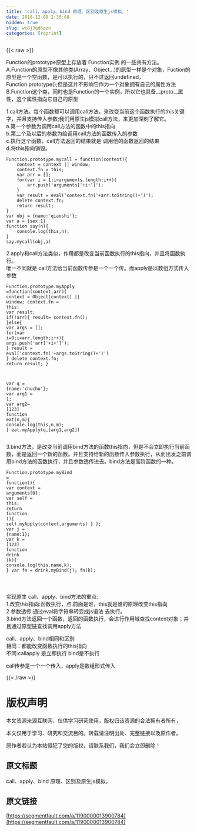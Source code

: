 ```yaml
---
title: 'call、apply、bind 原理、区别及原生js模拟。' 
date: 2018-12-09 2:30:08
hidden: true
slug: wc8j3gd6ozn
categories: [reprint]
---
```


{{< raw >}}

                    
<p>Function的prototype原型上存放着 Function实例 的一些共有方法。<br>A.Function的原型不像其他类(Array、Object...)的原型一样是个对象，Fuction的原型是一个空函数，是可以执行的，只不过返回undefined，Function.prototype();但是这并不影响它作为一个对象拥有自己的属性方法<br>B.Function这个类，同时也是Function的一个实例，所以它也具备__proto__属性，这个属性指向它自己的原型</p>
<p>1.call方法。每个函数都可以调用call方法，来改变当前这个函数执行的this关键字，并且支持传入参数;我们用原生js模拟call方法，来更加深刻了解它。<br>a.第一个参数为调用call方法的函数中的this指向<br>b.第二个及以后的参数为给调用call方法的函数传入的参数<br>c.执行这个函数，call方法返回的结果就是 调用他的函数返回的结果<br>d.将this指向销毁。</p>
<div class="widget-codetool" style="display:none;">
      <div class="widget-codetool--inner">
      <span class="selectCode code-tool" data-toggle="tooltip" data-placement="top" title="" data-original-title="全选"></span>
      <span type="button" class="copyCode code-tool" data-toggle="tooltip" data-placement="top" data-clipboard-text="Function.prototype.mycall = function(context){
    context = context || window;
    context.fn = this;
    var arr = [];
    for(var i = 1;i<arguments.length;i++){
        arr.push('arguments['+i+']');
    }
    var result = eval('context.fn('+arr.toString()+')');
    delete context.fn;
    return result;
}
var obj = {name:'qiaoshi'};
var a = {sex:1}
function say(n){
    console.log(this,n);
}
say.mycall(obj,a)
" title="" data-original-title="复制"></span>
      <span type="button" class="saveToNote code-tool" data-toggle="tooltip" data-placement="top" title="" data-original-title="放进笔记"></span>
      </div>
      </div><pre class="hljs javascript"><code><span class="hljs-built_in">Function</span>.prototype.mycall = <span class="hljs-function"><span class="hljs-keyword">function</span>(<span class="hljs-params">context</span>)</span>{
    context = context || <span class="hljs-built_in">window</span>;
    context.fn = <span class="hljs-keyword">this</span>;
    <span class="hljs-keyword">var</span> arr = [];
    <span class="hljs-keyword">for</span>(<span class="hljs-keyword">var</span> i = <span class="hljs-number">1</span>;i&lt;<span class="hljs-built_in">arguments</span>.length;i++){
        arr.push(<span class="hljs-string">'arguments['</span>+i+<span class="hljs-string">']'</span>);
    }
    <span class="hljs-keyword">var</span> result = <span class="hljs-built_in">eval</span>(<span class="hljs-string">'context.fn('</span>+arr.toString()+<span class="hljs-string">')'</span>);
    <span class="hljs-keyword">delete</span> context.fn;
    <span class="hljs-keyword">return</span> result;
}
<span class="hljs-keyword">var</span> obj = {<span class="hljs-attr">name</span>:<span class="hljs-string">'qiaoshi'</span>};
<span class="hljs-keyword">var</span> a = {<span class="hljs-attr">sex</span>:<span class="hljs-number">1</span>}
<span class="hljs-function"><span class="hljs-keyword">function</span> <span class="hljs-title">say</span>(<span class="hljs-params">n</span>)</span>{
    <span class="hljs-built_in">console</span>.log(<span class="hljs-keyword">this</span>,n);
}
say.mycall(obj,a)
</code></pre>
<p>2.apply和call方法类似，作用都是改变当前函数执行的this指向，并且将函数执行。<br>唯一不同就是 call方法给当前函数传参是一个一个传。而apply是以数组方式传入参数</p>
<div class="widget-codetool" style="display:none;">
      <div class="widget-codetool--inner">
      <span class="selectCode code-tool" data-toggle="tooltip" data-placement="top" title="" data-original-title="全选"></span>
      <span type="button" class="copyCode code-tool" data-toggle="tooltip" data-placement="top" data-clipboard-text="Function.prototype.myApply =function(context,arr){
context = Object(context) || window;
context.fn = this;
var result;
if(!arr){
    result= context.fn();
}else{
    var args = [];
    for(var i=0;i<arr.length;i++){
        args.push('arr['+i+']');
    }
    result = eval('context.fn('+args.toString()+')')
}
delete context.fn;
return result;
}

var q = {name:'chuchu'};
var arg1 = 1;
var arg2= [123]
function eat(n,m){
    console.log(this,n,m);
}
eat.myApply(q,[arg1,arg2])
" title="" data-original-title="复制"></span>
      <span type="button" class="saveToNote code-tool" data-toggle="tooltip" data-placement="top" title="" data-original-title="放进笔记"></span>
      </div>
      </div><pre class="hljs javascript"><code><span class="hljs-built_in">Function</span>.prototype.myApply =<span class="hljs-function"><span class="hljs-keyword">function</span>(<span class="hljs-params">context,arr</span>)</span>{
context = <span class="hljs-built_in">Object</span>(context) || <span class="hljs-built_in">window</span>;
context.fn = <span class="hljs-keyword">this</span>;
<span class="hljs-keyword">var</span> result;
<span class="hljs-keyword">if</span>(!arr){
    result= context.fn();
}<span class="hljs-keyword">else</span>{
    <span class="hljs-keyword">var</span> args = [];
    <span class="hljs-keyword">for</span>(<span class="hljs-keyword">var</span> i=<span class="hljs-number">0</span>;i&lt;arr.length;i++){
        args.push(<span class="hljs-string">'arr['</span>+i+<span class="hljs-string">']'</span>);
    }
    result = <span class="hljs-built_in">eval</span>(<span class="hljs-string">'context.fn('</span>+args.toString()+<span class="hljs-string">')'</span>)
}
<span class="hljs-keyword">delete</span> context.fn;
<span class="hljs-keyword">return</span> result;
}

<span class="hljs-keyword">var</span> q = {<span class="hljs-attr">name</span>:<span class="hljs-string">'chuchu'</span>};
<span class="hljs-keyword">var</span> arg1 = <span class="hljs-number">1</span>;
<span class="hljs-keyword">var</span> arg2= [<span class="hljs-number">123</span>]
<span class="hljs-function"><span class="hljs-keyword">function</span> <span class="hljs-title">eat</span>(<span class="hljs-params">n,m</span>)</span>{
    <span class="hljs-built_in">console</span>.log(<span class="hljs-keyword">this</span>,n,m);
}
eat.myApply(q,[arg1,arg2])
</code></pre>
<p>3.bind方法，是改变当前调用bind方法的函数this指向，但是不会立即执行当前函数，而是返回一个新的函数。并且支持给新的函数传入参数执行，从而出发之前调用bind方法的函数执行，并且参数透传进去。bind方法是高阶函数的一种。</p>
<div class="widget-codetool" style="display:none;">
      <div class="widget-codetool--inner">
      <span class="selectCode code-tool" data-toggle="tooltip" data-placement="top" title="" data-original-title="全选"></span>
      <span type="button" class="copyCode code-tool" data-toggle="tooltip" data-placement="top" data-clipboard-text="Function.prototype.myBind = function(){
var context = arguments[0];
var self = this;
return function (){
    self.myApply(context,arguments)
}
};
var j = {name:1};
var k = [123]
function drink (k){
    console.log(this.name,k);
}
var fn = drink.myBind(j);
fn(k);

" title="" data-original-title="复制"></span>
      <span type="button" class="saveToNote code-tool" data-toggle="tooltip" data-placement="top" title="" data-original-title="放进笔记"></span>
      </div>
      </div><pre class="hljs javascript"><code><span class="hljs-built_in">Function</span>.prototype.myBind = <span class="hljs-function"><span class="hljs-keyword">function</span>(<span class="hljs-params"></span>)</span>{
<span class="hljs-keyword">var</span> context = <span class="hljs-built_in">arguments</span>[<span class="hljs-number">0</span>];
<span class="hljs-keyword">var</span> self = <span class="hljs-keyword">this</span>;
<span class="hljs-keyword">return</span> <span class="hljs-function"><span class="hljs-keyword">function</span> (<span class="hljs-params"></span>)</span>{
    self.myApply(context,<span class="hljs-built_in">arguments</span>)
}
};
<span class="hljs-keyword">var</span> j = {<span class="hljs-attr">name</span>:<span class="hljs-number">1</span>};
<span class="hljs-keyword">var</span> k = [<span class="hljs-number">123</span>]
<span class="hljs-function"><span class="hljs-keyword">function</span> <span class="hljs-title">drink</span> (<span class="hljs-params">k</span>)</span>{
    <span class="hljs-built_in">console</span>.log(<span class="hljs-keyword">this</span>.name,k);
}
<span class="hljs-keyword">var</span> fn = drink.myBind(j);
fn(k);

</code></pre>
<p>实现原生 call、apply、bind方法的重点:<br>1.改变this指向:函数执行，点.前面是谁，this就是谁的原理改变this指向<br>2.参数透传:通过eval将字符串转变成js语法 去执行。<br>3.bind方法返回一个函数，返回的函数执行，会进行作用域查找context对象；并且通过原型链查找调用apply方法</p>
<p>call、apply、bind相同和区别<br>相同：都能改变函数执行的this指向<br>不同:callapply 是立即执行 bind是不执行</p>
<p>call传参是一个一个传入，apply是数组形式传入</p>

                
{{< /raw >}}

# 版权声明
本文资源来源互联网，仅供学习研究使用，版权归该资源的合法拥有者所有，

本文仅用于学习、研究和交流目的。转载请注明出处、完整链接以及原作者。

原作者若认为本站侵犯了您的版权，请联系我们，我们会立即删除！

## 原文标题
call、apply、bind 原理、区别及原生js模拟。

## 原文链接
[https://segmentfault.com/a/1190000013900784](https://segmentfault.com/a/1190000013900784)

